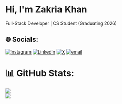# Hi, I'm Zakria Khan
Full-Stack Developer | CS Student (Graduating 2026)

## 🌐 Socials:
[![Instagram](https://img.shields.io/badge/Instagram-%23E4405F.svg?logo=Instagram&logoColor=white)](https://www.instagram.com/zakriakhanx?igsh=MTRjZGRpMjd4OGk2aw==) [![LinkedIn](https://img.shields.io/badge/LinkedIn-%230077B5.svg?logo=linkedin&logoColor=white)](https://www.linkedin.com/in/zakria-khan-25513731a) [![X](https://img.shields.io/badge/X-black.svg?logo=X&logoColor=white)](https://x.com/https://x.com/zakriakhanxx) [![email](https://img.shields.io/badge/Email-D14836?logo=gmail&logoColor=white)](mailto:zakriakhanz2003@gmail.com)

# 📊 GitHub Stats:
![](https://nirzak-streak-stats.vercel.app/?user=zakriakhanx&theme=dark&hide_border=false)<br/>
![](https://github-readme-stats.vercel.app/api/top-langs/?username=zakriakhanx&theme=dark&hide_border=false&include_all_commits=true&count_private=true&layout=compact)<br/>
